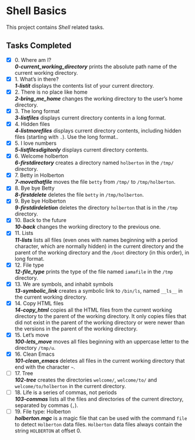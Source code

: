 # Shell Basics

This project contains _Shell_ related tasks.

## Tasks Completed

+ [x] 0\. Where am I?<br/>_**0-current_working_directory**_ prints the absolute path name of the current working directory.
+ [x] 1\. What’s in there?<br/>_**1-listit**_ displays the contents list of your current directory.
+ [x] 2\. There is no place like home<br/>_**2-bring_me_home**_ changes the working directory to the user’s home directory.
+ [x] 3\. The long format<br/>_**3-listfiles**_ displays current directory contents in a long format.
+ [x] 4\. Hidden files<br/>_**4-listmorefiles**_ displays current directory contents, including hidden files (starting with `.`). Use the long format..
+ [x] 5\. I love numbers<br/>_**5-listfilesdigitonly**_ displays current directory contents.
+ [x] 6\. Welcome holberton<br/>_**6-firstdirectory**_ creates a directory named `holberton` in the `/tmp/` directory.
+ [x] 7\. Betty in Holberton<br/>_**7-movethatfile**_ moves the file `betty` from `/tmp/` to `/tmp/holberton`.
+ [x] 8\. Bye bye Betty<br/>_**8-firstdelete**_ deletes the file `betty` in `/tmp/holberton`.
+ [x] 9\. Bye bye Holberton<br/>_**9-firstdirdeletion**_ deletes the directory `holberton` that is in the `/tmp` directory.
+ [x] 10\. Back to the future<br/>_**10-back**_ changes the working directory to the previous one.
+ [x] 11\. Lists<br/>_**11-lists**_  lists all files (even ones with names beginning with a period character, which are normally hidden) in the current directory and the parent of the working directory and the `/boot` directory (in this order), in long format.
+ [x] 12\. File type<br/>_**12-file_type**_ prints the type of the file named `iamafile` in the `/tmp` directory.
+ [x] 13\. We are symbols, and inhabit symbols<br/>_**13-symbolic_link**_ creates a symbolic link to `/bin/ls`, named `__ls__` in the current working directory.
+ [x] 14\. Copy HTML files<br/>_**14-copy_html**_ copies all the HTML files from the current working directory to the parent of the working directory. It only copies files that did not exist in the parent of the working directory or were newer than the versions in the parent of the working directory.
+ [x] 15\. Let’s move<br/>_**100-lets_move**_ moves all files beginning with an uppercase letter to the directory `/tmp/u`.
+ [x] 16\. Clean Emacs<br/>_**101-clean_emacs**_ deletes all files in the current working directory that end with the character `~`.
+ [ ] 17\. Tree<br/>_**102-tree**_ creates the directories `welcome/`, `welcome/to/` and `welcome/to/holberton` in the current directory.
+ [ ] 18\. Life is a series of commas, not periods<br/>_**103-commas**_  lists all the files and directories of the current directory, separated by commas (`,`).
+ [ ] 19\. File type: Holberton<br/>_**holberton.mgc**_ is a magic file that can be used with the command `file` to detect `Holberton` data files. `Holberton` data files always contain the string `HOLBERTON` at offset 0.
